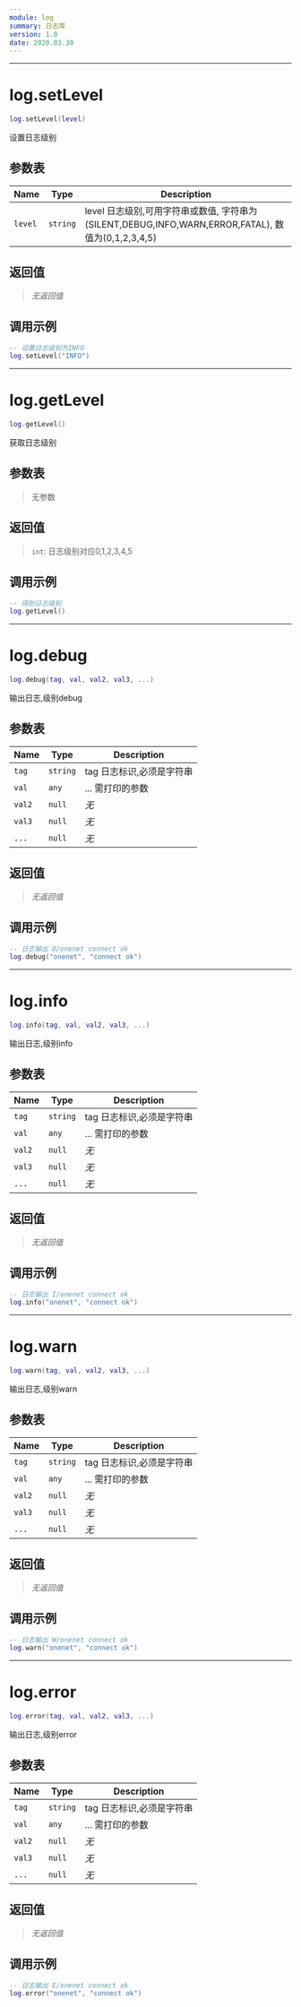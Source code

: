 ```yaml
---
module: log
summary: 日志库
version: 1.0
date: 2020.03.30
---
```


--------------------------------------------------
# log.setLevel

```lua
log.setLevel(level)
```

设置日志级别

## 参数表

Name | Type | Description
-----|------|--------------
`level`|`string`| level 日志级别,可用字符串或数值, 字符串为(SILENT,DEBUG,INFO,WARN,ERROR,FATAL), 数值为(0,1,2,3,4,5)

## 返回值

> *无返回值*

## 调用示例

```lua
-- 设置日志级别为INFO
log.setLevel("INFO")
```


--------------------------------------------------
# log.getLevel

```lua
log.getLevel()
```

获取日志级别

## 参数表

> 无参数

## 返回值

> `int`: 日志级别对应0,1,2,3,4,5

## 调用示例

```lua
-- 得到日志级别
log.getLevel()
```


--------------------------------------------------
# log.debug

```lua
log.debug(tag, val, val2, val3, ...)
```

输出日志,级别debug

## 参数表

Name | Type | Description
-----|------|--------------
`tag`|`string`| tag         日志标识,必须是字符串
`val`|`any`| ...         需打印的参数
`val2`|`null`| *无*
`val3`|`null`| *无*
`...`|`null`| *无*

## 返回值

> *无返回值*

## 调用示例

```lua
-- 日志输出 D/onenet connect ok
log.debug("onenet", "connect ok") 
```


--------------------------------------------------
# log.info

```lua
log.info(tag, val, val2, val3, ...)
```

输出日志,级别info

## 参数表

Name | Type | Description
-----|------|--------------
`tag`|`string`| tag         日志标识,必须是字符串
`val`|`any`| ...         需打印的参数
`val2`|`null`| *无*
`val3`|`null`| *无*
`...`|`null`| *无*

## 返回值

> *无返回值*

## 调用示例

```lua
-- 日志输出 I/onenet connect ok
log.info("onenet", "connect ok") 
```


--------------------------------------------------
# log.warn

```lua
log.warn(tag, val, val2, val3, ...)
```

输出日志,级别warn

## 参数表

Name | Type | Description
-----|------|--------------
`tag`|`string`| tag         日志标识,必须是字符串
`val`|`any`| ...         需打印的参数
`val2`|`null`| *无*
`val3`|`null`| *无*
`...`|`null`| *无*

## 返回值

> *无返回值*

## 调用示例

```lua
-- 日志输出 W/onenet connect ok
log.warn("onenet", "connect ok") 
```


--------------------------------------------------
# log.error

```lua
log.error(tag, val, val2, val3, ...)
```

输出日志,级别error

## 参数表

Name | Type | Description
-----|------|--------------
`tag`|`string`| tag         日志标识,必须是字符串
`val`|`any`| ...         需打印的参数
`val2`|`null`| *无*
`val3`|`null`| *无*
`...`|`null`| *无*

## 返回值

> *无返回值*

## 调用示例

```lua
-- 日志输出 E/onenet connect ok
log.error("onenet", "connect ok") 
```


